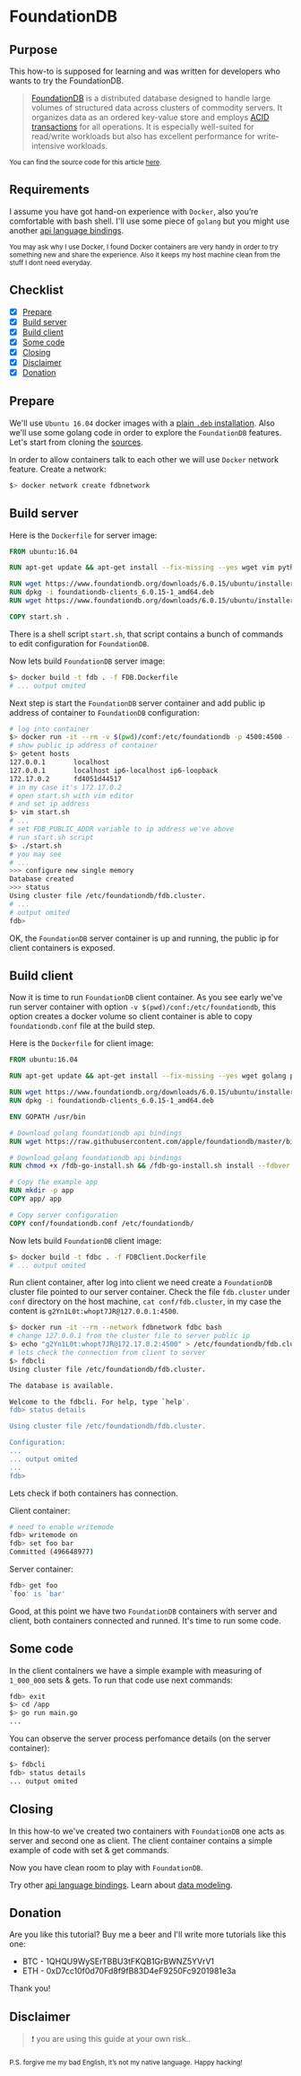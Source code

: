 # FoundationDB

## Purpose

This how-to is supposed for learning and was written for developers who wants to try the FoundationDB.

> [FoundationDB](https://apple.github.io/foundationdb/index.html) is a distributed database designed to handle large volumes of structured data across clusters of commodity servers.
> It organizes data as an ordered key-value store and employs [ACID transactions](https://en.wikipedia.org/wiki/ACID) for all operations.
> It is especially well-suited for read/write workloads but also has excellent performance for write-intensive workloads. 

<sub>You can find the source code for this article [here]().</sub>

## Requirements

I assume you have got hand-on experience with `Docker`, also you’re comfortable with bash shell.
I'll use some piece of `golang` but you might use another [api language bindings](https://apple.github.io/foundationdb/downloads.html#api-language-bindings). 

<sub>
You may ask why I use Docker, I found Docker containers are very handy in order to try something new and share the experience.
Also it keeps my host machine clean from the stuff I dont need everyday.
</sub>

## Checklist

- [x] [Prepare](#prepare)
- [x] [Build server](#build-server)
- [x] [Build client](#build-client)
- [x] [Some code](#some-code)
- [x] [Closing](#closing)
- [x] [Disclaimer](#disclaimer)
- [x] [Donation](#donation)

## Prepare

We'll use `Ubuntu 16.04` docker images with a [plain `.deb` installation](https://apple.github.io/foundationdb/local-dev.html#download-the-foundationdb-package).
Also we'll use some golang code in order to explore the `FoundationDB` features.
Let's start from cloning the [sources]().

In order to allow containers talk to each other we will use `Docker` network feature.
Create a network:

```bash
$> docker network create fdbnetwork
```

## Build server

Here is the `Dockerfile` for server image:

```Dockerfile
FROM ubuntu:16.04

RUN apt-get update && apt-get install --fix-missing --yes wget vim python 

RUN wget https://www.foundationdb.org/downloads/6.0.15/ubuntu/installers/foundationdb-clients_6.0.15-1_amd64.deb
RUN dpkg -i foundationdb-clients_6.0.15-1_amd64.deb
RUN wget https://www.foundationdb.org/downloads/6.0.15/ubuntu/installers/foundationdb-server_6.0.15-1_amd64.deb

COPY start.sh .
```

There is a shell script `start.sh`, that script contains a bunch of commands to edit configuration for `FoundationDB`.

Now lets build `FoundationDB` server image:

```bash
$> docker build -t fdb . -f FDB.Dockerfile
# ... output omited
```

Next step is start the `FoundationDB` server container and add public ip address of container to `FoundationDB` configuration:

```bash
# log into container 
$> docker run -it --rm -v $(pwd)/conf:/etc/foundationdb -p 4500:4500 --network fdbnetwork fdb bash
# show public ip address of container
$> getent hosts
127.0.0.1       localhost
127.0.0.1       localhost ip6-localhost ip6-loopback
172.17.0.2      fd4051d44517
# in my case it's 172.17.0.2
# open start.sh with vim editor
# and set ip address
$> vim start.sh
# ...
# set FDB_PUBLIC_ADDR variable to ip address we've above
# run start.sh script
$> ./start.sh
# you may see
# ...
>>> configure new single memory
Database created
>>> status
Using cluster file /etc/foundationdb/fdb.cluster.
# ...
# output omited
fdb>
```

OK, the `FoundationDB` server container is up and running, the public ip for client containers is exposed. 

## Build client

Now it is time to run `FoundationDB` client container. As you see early we've run server container with option `-v $(pwd)/conf:/etc/foundationdb`,
this option creates a docker volume so client container is able to copy `foundationdb.conf` file at the build step.

Here is the `Dockerfile` for client image:

```Dockerfile
FROM ubuntu:16.04

RUN apt-get update && apt-get install --fix-missing --yes wget golang python git mono-complete make default-jre m4

RUN wget https://www.foundationdb.org/downloads/6.0.15/ubuntu/installers/foundationdb-clients_6.0.15-1_amd64.deb
RUN dpkg -i foundationdb-clients_6.0.15-1_amd64.deb

ENV GOPATH /usr/bin

# Download golang foundationdb api bindings
RUN wget https://raw.githubusercontent.com/apple/foundationdb/master/bindings/go/fdb-go-install.sh

# Download golang foundationdb api bindings
RUN chmod +x /fdb-go-install.sh && /fdb-go-install.sh install --fdbver 6.0.15

# Copy the example app
RUN mkdir -p app
COPY app/ app

# Copy server configuration
COPY conf/foundationdb.conf /etc/foundationdb/
```

Now lets build `FoundationDB` client image:

```bash
$> docker build -t fdbc . -f FDBClient.Dockerfile
# ... output omited
```

Run client container, after log into client we need create a `FoundationDB` cluster file pointed to our server container.
Check the file `fdb.cluster` under `conf` directory on the host machine, `cat conf/fdb.cluster`, in my case the content is `g2Yn1L0t:whopt7JR@127.0.0.1:4500`.

```bash
$> docker run -it --rm --network fdbnetwork fdbc bash
# change 127.0.0.1 from the cluster file to server public ip
$> echo "g2Yn1L0t:whopt7JR@172.17.0.2:4500" > /etc/foundationdb/fdb.cluster
# lets check the connection from client to server
$> fdbcli
Using cluster file /etc/foundationdb/fdb.cluster.

The database is available.

Welcome to the fdbcli. For help, type `help'.
fdb> status details

Using cluster file /etc/foundationdb/fdb.cluster.

Configuration:
...
... output omited
...
fdb>
```

Lets check if both containers has connection.

Client container:

```bash
# need to enable writemode
fdb> writemode on
fdb> set foo bar
Committed (496648977)
```

Server container:

```bash
fdb> get foo
`foo' is `bar'
```

Good, at this point we have two `FoundationDB` containers with server and client, both containers connected and runned.
It's time to run some code. 

## Some code

In the client containers we have a simple example with measuring of `1_000_000` sets & gets.
To run that code use next commands:

```bash
fdb> exit
$> cd /app
$> go run main.go
...
```

You can observe the server process perfomance details (on the server container):

```bash
$> fdbcli
fdb> status details
... output omited
```

## Closing

In this how-to we've created two containers with `FoundationDB` one acts as server and second one as client.
The client container contains a simple example of code with set & get commands. 

Now you have clean room to play with `FoundationDB`. 

Try other [api language bindings](https://apple.github.io/foundationdb/downloads.html#api-language-bindings).
Learn about [data modeling](https://apple.github.io/foundationdb/data-modeling.html).
 
## Donation

Are you like this tutorial? Buy me a beer and I'll write more tutorials like this one:

* BTC - 1QHQU9WySErTBBU3tFKQB1GrBWNZ5YVrV1
* ETH - 0xD7cc10f0d70Fd8f9fB83D4eF9250Fc9201981e3a

Thank you!

## Disclaimer

> :exclamation: you are using this guide at your own risk.. 

<sub>P.S. forgive me my bad English, it’s not my native language.</sub>
<sub>Happy hacking!</sub>
